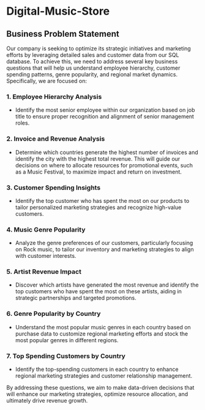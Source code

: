 # Digital-Music-Store

## Business Problem Statement

Our company is seeking to optimize its strategic initiatives and marketing efforts by leveraging detailed sales and customer data from our SQL database. To achieve this, we need to address several key business questions that will help us understand employee hierarchy, customer spending patterns, genre popularity, and regional market dynamics. Specifically, we are focused on:

### 1. Employee Hierarchy Analysis
- Identify the most senior employee within our organization based on job title to ensure proper recognition and alignment of senior management roles.

### 2. Invoice and Revenue Analysis
- Determine which countries generate the highest number of invoices and identify the city with the highest total revenue. This will guide our decisions on where to allocate resources for promotional events, such as a Music Festival, to maximize impact and return on investment.

### 3. Customer Spending Insights
- Identify the top customer who has spent the most on our products to tailor personalized marketing strategies and recognize high-value customers.

### 4. Music Genre Popularity
- Analyze the genre preferences of our customers, particularly focusing on Rock music, to tailor our inventory and marketing strategies to align with customer interests.

### 5. Artist Revenue Impact
- Discover which artists have generated the most revenue and identify the top customers who have spent the most on these artists, aiding in strategic partnerships and targeted promotions.

### 6. Genre Popularity by Country
- Understand the most popular music genres in each country based on purchase data to customize regional marketing efforts and stock the most popular genres in different regions.

### 7. Top Spending Customers by Country
- Identify the top-spending customers in each country to enhance regional marketing strategies and customer relationship management.

By addressing these questions, we aim to make data-driven decisions that will enhance our marketing strategies, optimize resource allocation, and ultimately drive revenue growth.
